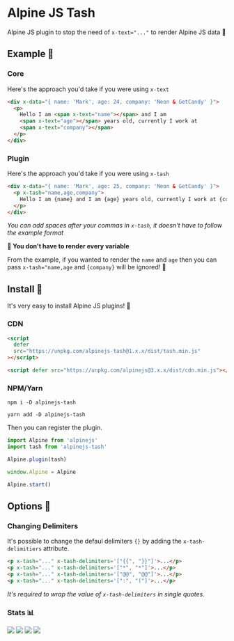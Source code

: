 # Alpine JS Tash

Alpine JS plugin to stop the need of `x-text="..."` to render Alpine JS data 🥳

## Example 👀

### Core

Here's the approach you'd take if you were using `x-text`

```html
<div x-data="{ name: 'Mark', age: 24, company: 'Neon & GetCandy' }">
  <p>
    Hello I am <span x-text="name"></span> and I am
    <span x-text="age"></span> years old, currently I work at
    <span x-text="company"></span>
  </p>
</div>
```

### Plugin

Here's the approach you'd take if you were using `x-tash`

```html
<div x-data="{ name: 'Mark', age: 25, company: 'Neon & GetCandy' }">
  <p x-tash="name,age,company">
    Hello I am {name} and I am {age} years old, currently I work at {company}
  </p>
</div>
```

_You can add spaces after your commas in `x-tash`, it doesn't have to follow the example format_

**🙋 You don't have to render every variable**

From the example, if you wanted to render the `name` and `age` then you can pass `x-tash="name,age` and `{company}` will be ignored! 🤩

## Install 🌟

It's very easy to install Alpine JS plugins! 🙌

### CDN

```html
<script
  defer
  src="https://unpkg.com/alpinejs-tash@1.x.x/dist/tash.min.js"
></script>

<script defer src="https://unpkg.com/alpinejs@3.x.x/dist/cdn.min.js"></script>
```

### NPM/Yarn

```shell
npm i -D alpinejs-tash

yarn add -D alpinejs-tash
```

Then you can register the plugin.

```js
import Alpine from 'alpinejs'
import tash from 'alpinejs-tash'

Alpine.plugin(tash)

window.Alpine = Alpine

Alpine.start()
```

## Options 🧐

### Changing Delimiters

It's possible to change the defaul delimiters `{}` by adding the `x-tash-delimitiers` attribute.

```html
<p x-tash="..." x-tash-delimiters='["{{", "}}"]'>...</p>
<p x-tash="..." x-tash-delimiters='["*", "*"]'>...</p>
<p x-tash="..." x-tash-delimiters='["@@", "@@"]'>...</p>
<p x-tash="..." x-tash-delimiters='[":", "("]'>...</p>
```

_It's required to wrap the value of `x-tash-delimiters` in single quotes._

### Stats 📊

![](https://img.shields.io/bundlephobia/min/alpinejs-tash)
![](https://img.shields.io/npm/v/alpinejs-tash)
![](https://img.shields.io/npm/dt/alpinejs-tash)
![](https://img.shields.io/github/license/markmead/alpinejs-tash)
